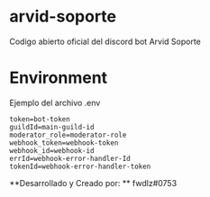 # arvid-soporte
Codigo abierto oficial del discord bot Arvid Soporte
 
# Environment
Ejemplo del archivo .env

	token=bot-token
    guildId=main-guild-id
    moderator_role=moderator-role
    webhook_token=webhook-token
    webhook_id=webhook-id
    errId=webhook-error-handler-Id
    tokenId=webhook-error-handler-token

**Desarrollado y Creado por: ** fwdlz#0753